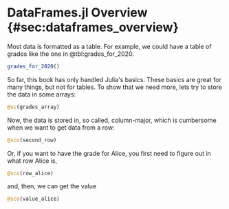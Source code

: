 # DataFrames.jl Overview {#sec:dataframes_overview}

Most data is formatted as a table.
For example, we could have a table of grades like the one in @tbl:grades_for_2020.

```jl
grades_for_2020()
```

So far, this book has only handled Julia's basics.
These basics are great for many things, but not for tables.
To show that we need more, lets try to store the data in some arrays:

```jl
@sc(grades_array)
```

Now, the data is stored in, so called, column-major, which is cumbersome when we want to get data from a row:

```jl
@sco(second_row)
```

Or, if you want to have the grade for Alice, you first need to figure out in what row Alice is,

```jl
@sco(row_alice)
```

and, then, we can get the value

```jl
@sco(value_alice)
```

